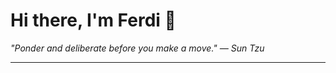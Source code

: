 <h1>Hi there, I'm Ferdi 👋</h1>

<p><em>
  "Ponder and deliberate before you make a move." — Sun Tzu
</em></p>

---
